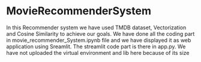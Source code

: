 # MovieRecommenderSystem
In this Recommender system we have used TMDB dataset, Vectorization and Cosine Similarity to achieve our goals.
We have done all the coding part in movie_recommender_System.ipynb file and we have  displayed it as web application using Sreamlit. The streamlit code part is there in app.py.
We have not uploaded the virtual environment and lib here because of its size
